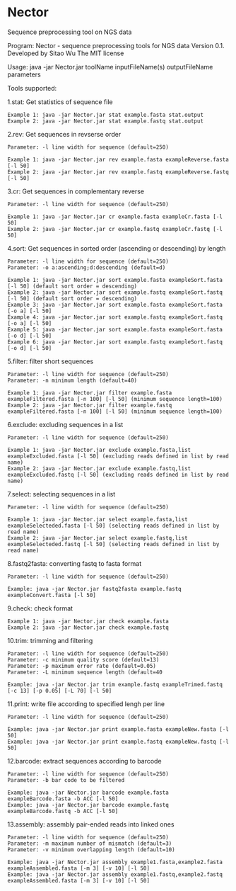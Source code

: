 Nector
======

Sequence preprocessing tool on NGS data


Program: Nector - sequence preprocessing tools for NGS data
Version 0.1. Developed by Sitao Wu
The MIT license

Usage:	java -jar Nector.jar toolName inputFileName(s) outputFileName parameters

Tools supported:

1.stat: Get statistics of sequence file

	Example 1: java -jar Nector.jar stat example.fasta stat.output
	Example 2: java -jar Nector.jar stat example.fastq stat.output

2.rev: Get sequences in revserse order

	Parameter: -l line width for sequence (default=250)

	Example 1: java -jar Nector.jar rev example.fasta exampleReverse.fasta [-l 50]
	Example 2: java -jar Nector.jar rev example.fastq exampleReverse.fastq [-l 50]

3.cr: Get sequences in complementary reverse

	Parameter: -l line width for sequence (default=250)

	Example 1: java -jar Nector.jar cr example.fasta exampleCr.fasta [-l 50]
	Example 2: java -jar Nector.jar cr example.fastq exampleCr.fastq [-l 50]

4.sort: Get sequences in sorted order (ascending or descending) by length

	Parameter: -l line width for sequence (default=250)
	Parameter: -o a:ascending;d:descending (default=d)

	Example 1: java -jar Nector.jar sort example.fasta exampleSort.fasta [-l 50] (default sort order = descending)
	Example 2: java -jar Nector.jar sort example.fastq exampleSort.fastq [-l 50] (default sort order = descending)
	Example 3: java -jar Nector.jar sort example.fasta exampleSort.fasta [-o a] [-l 50]
	Example 4: java -jar Nector.jar sort example.fastq exampleSort.fastq [-o a] [-l 50]
	Example 5: java -jar Nector.jar sort example.fasta exampleSort.fasta [-o d] [-l 50]
	Example 6: java -jar Nector.jar sort example.fastq exampleSort.fastq [-o d] [-l 50]

5.filter: filter short sequences

	Parameter: -l line width for sequence (default=250)
	Parameter: -n minimum length (default=40)

	Example 1: java -jar Nector.jar filter example.fasta exampleFiltered.fasta [-n 100] [-l 50] (minimum sequence length=100)
	Example 2: java -jar Nector.jar filter example.fastq exampleFiltered.fasta [-n 100] [-l 50] (minimum sequence length=100)

6.exclude: excluding sequences in a list

	Parameter: -l line width for sequence (default=250)

	Example 1: java -jar Nector.jar exclude example.fasta,list exampleExcluded.fasta [-l 50] (excluding reads defined in list by read name)
	Example 2: java -jar Nector.jar exclude example.fastq,list exampleExcluded.fastq [-l 50] (excluding reads defined in list by read name)

7.select: selecting sequences in a list

	Parameter: -l line width for sequence (default=250)

	Example 1: java -jar Nector.jar select example.fasta,list exampleSelecteded.fasta [-l 50] (selecting reads defined in list by read name)
	Example 2: java -jar Nector.jar select example.fastq,list exampleSelecteded.fastq [-l 50] (selecting reads defined in list by read name)

8.fastq2fasta: converting fastq to fasta format

	Parameter: -l line width for sequence (default=250)

	Example: java -jar Nector.jar fastq2fasta example.fastq exampleConvert.fasta [-l 50]

9.check: check format

	Example 1: java -jar Nector.jar check example.fasta
	Example 2: java -jar Nector.jar check example.fastq

10.trim: trimming and filtering

	Parameter: -l line width for sequence (default=250)
	Parameter: -c minimum quality score (default=13)
	Parameter: -p maximum error rate (default=0.05)
	Parameter: -L minimum sequence length (default=40

	Example: java -jar Nector.jar trim example.fastq exampleTrimed.fastq [-c 13] [-p 0.05] [-L 70] [-l 50]

11.print: write file according to specified lengh per line

	Parameter: -l line width for sequence (default=250)

	Example: java -jar Nector.jar print example.fasta exampleNew.fasta [-l 50]
	Example: java -jar Nector.jar print example.fastq exampleNew.fastq [-l 50]

12.barcode: extract sequences according to barcode

	Parameter: -l line width for sequence (default=250)
	Parameter: -b bar code to be filtered

	Example: java -jar Nector.jar barcode example.fasta exampleBarcode.fasta -b ACC [-l 50]
	Example: java -jar Nector.jar barcode example.fastq exampleBarcode.fastq -b ACC [-l 50]

13.assembly: assembly pair-ended reads into linked ones

	Parameter: -l line width for sequence (default=250)
	Parameter: -m maximum number of mismatch (default=3)
	Parameter: -v minimum overlapping length (default=10)

	Example: java -jar Nector.jar assembly example1.fasta,example2.fasta exampleAssembled.fasta [-m 3] [-v 10] [-l 50]
	Example: java -jar Nector.jar assembly example1.fastq,example2.fastq exampleAssembled.fasta [-m 3] [-v 10] [-l 50]

